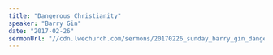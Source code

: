 ```yaml
---
title: "Dangerous Christianity"
speaker: "Barry Gin"
date: "2017-02-26"
sermonUrl: "//cdn.lwechurch.com/sermons/20170226_sunday_barry_gin_dangerous_christianity.mp3"
---
```

